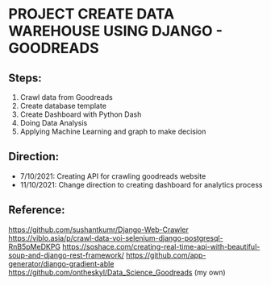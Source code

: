 # PROJECT CREATE DATA WAREHOUSE USING DJANGO - GOODREADS

## Steps:
1. Crawl data from Goodreads
2. Create database template
3. Create Dashboard with Python Dash
4. Doing Data Analysis
5. Applying Machine Learning and graph to make decision

## Direction:
+ 7/10/2021: Creating API for crawling goodreads website
+ 11/10/2021: Change direction to creating dashboard for analytics process

## Reference:
https://github.com/sushantkumr/Django-Web-Crawler
https://viblo.asia/p/crawl-data-voi-selenium-django-postgresql-RnB5pMeDKPG
https://soshace.com/creating-real-time-api-with-beautiful-soup-and-django-rest-framework/
https://github.com/app-generator/django-gradient-able
https://github.com/ontheskyl/Data_Science_Goodreads (my own)